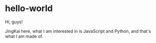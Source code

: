 # hello-world

Hi, guys!

JingKai here, what I am interested in is JavaScript and Python,
and that's what I am made of.
